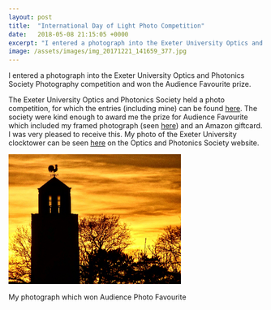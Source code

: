 ```yaml
---
layout: post
title:  "International Day of Light Photo Competition"
date:   2018-05-08 21:15:05 +0000
excerpt: "I entered a photograph into the Exeter University Optics and Photonics Society Photography competition and won the Audience Favourite prize."
image: /assets/images/img_20171221_141659_377.jpg
---
```

I entered a photograph into the Exeter University Optics and Photonics Society Photography competition and won the Audience Favourite prize.



The Exeter University Optics and Photonics Society held a photo competition, for which the entries (including mine) can be found [here][gallery-link]. The society were kind enough to award me the prize for Audience Favourite which included my framed photograph (seen [here][fb-prize]) and an Amazon giftcard. I was very pleased to receive this. My photo of the Exeter University clocktower can be seen [here][my-pic] on the Optics and Photonics Society website.

<img src="/assets/images/SmallPic.png" alt="drawing" width="340"/>
 
My photograph which won Audience Photo Favourite




[blog-link]: http://www.mattmcguigan.co.uk/2018/05/08/IDL-photoCompetition/
[gallery-link]: https://euops.wordpress.com/2018/05/08/idl-photo-competition-light-in-nature/
[fb-prize]: https://www.facebook.com/EXETEROPS/photos/p.2064514590460263/2064514590460263/?type=3&theater
[my-pic]: https://euops.files.wordpress.com/2018/05/img_20171221_141659_377.jpg


